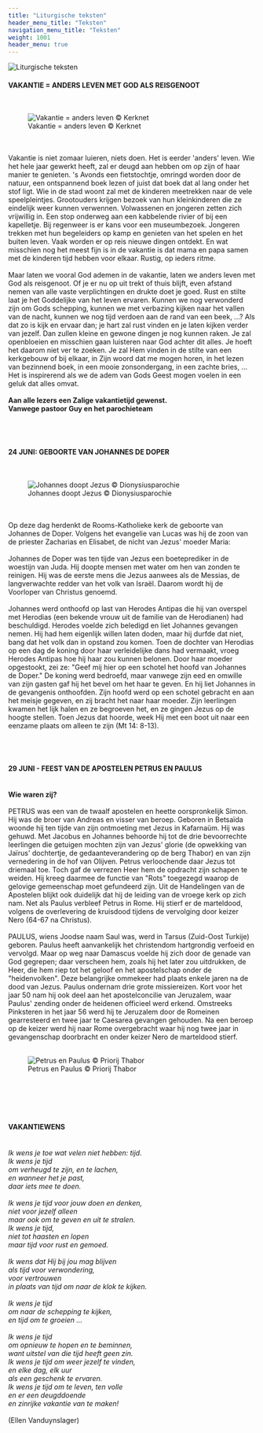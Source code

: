 ```yaml
---
title: "Liturgische teksten"
header_menu_title: "Teksten"
navigation_menu_title: "Teksten"
weight: 1001
header_menu: true
---
```


![Liturgische teksten](images/liturgische-teksten.jpg)




#### VAKANTIE = ANDERS LEVEN MET GOD ALS REISGENOOT
<br>
<figure><img src="images/pb-zon.jpg" alt=" Vakantie = anders leven © Kerknet" style="max-height: 500px; max-width: 500px;" /><figcaption> Vakantie = anders leven © Kerknet</figcaption></figure><br>
<br>
Vakantie is niet zomaar luieren, niets doen. Het is eerder 'anders' leven. Wie het hele jaar gewerkt heeft, zal er deugd aan hebben om op zijn of haar manier te genieten. 's Avonds een fietstochtje, omringd worden door de natuur, een ontspannend boek lezen of juist dat boek dat al lang onder het stof ligt. Wie in de stad woont zal met de kinderen meetrekken naar de vele speelpleintjes. Grootouders krijgen bezoek van hun kleinkinderen die ze eindelijk weer kunnen verwennen. Volwassenen en jongeren zetten zich vrijwillig in. Een stop onderweg aan een kabbelende rivier of bij een kapelletje. Bij regenweer is er kans voor een museumbezoek. Jongeren trekken met hun begeleiders op kamp en genieten van het spelen en het buiten leven. Vaak worden er op reis nieuwe dingen ontdekt. En wat misschien nog het meest fijn is in de vakantie is dat mama en papa samen met de kinderen tijd hebben voor elkaar. Rustig, op ieders ritme.<br>
<br>
Maar laten we vooral God ademen in de vakantie, laten we anders leven met God als reisgenoot. Of je er nu op uit trekt of thuis blijft, even afstand nemen van alle vaste verplichtingen en drukte doet je goed. Rust en stilte laat je het Goddelijke van het leven ervaren. Kunnen we nog verwonderd zijn om Gods schepping, kunnen we met verbazing kijken naar het vallen van de nacht, kunnen we nog tijd verdoen aan de rand van een beek, ...? Als dat zo is kijk en ervaar dan; je hart zal rust vinden en je laten kijken verder van jezelf. Dan zullen kleine en gewone dingen je nog kunnen raken. Je zal openbloeien en misschien gaan luisteren naar God achter dit alles. Je hoeft het daarom niet ver te zoeken. Je zal Hem vinden in de stilte van een kerkgebouw of bij elkaar, in Zijn woord dat me mogen horen, in het lezen van bezinnend boek, in een mooie zonsondergang, in een zachte bries, ... Het is inspirerend als we de adem van Gods Geest mogen voelen in een geluk dat alles omvat.<br>
<br>
<b>Aan alle lezers een Zalige vakantietijd gewenst.</b><br>
<b>Vanwege pastoor Guy en het parochieteam</b><br>
<br>
<br>
<br>





#### 24 JUNI: GEBOORTE VAN JOHANNES DE DOPER
<br>
<figure><img src="images/pb-joh.jpg" alt=" Johannes doopt Jezus © Dionysiusparochie" style="max-height: 500px; max-width: 500px;" /><figcaption> Johannes doopt Jezus © Dionysiusparochie</figcaption></figure><br>
<br>
Op deze dag herdenkt de Rooms-Katholieke kerk de geboorte van Johannes de Doper. Volgens het evangelie van Lucas was hij de zoon van de priester Zacharias en Elisabet, de nicht van Jezus' moeder Maria:<br>
<br>
Johannes de Doper was ten tijde van Jezus een boeteprediker in de woestijn van Juda. Hij doopte mensen met water om hen van zonden te reinigen. Hij was de eerste mens die Jezus aanwees als de Messias, de langverwachte redder van het volk van Israël. Daarom wordt hij de Voorloper van Christus genoemd.<br>
<br>
Johannes werd onthoofd op last van Herodes Antipas die hij van overspel met Herodias (een bekende vrouw uit de familie van de Herodianen) had beschuldigd. Herodes voelde zich beledigd en liet Johannes gevangen nemen. Hij had hem eigenlijk willen laten doden, maar hij durfde dat niet, bang dat het volk dan in opstand zou komen. Toen de dochter van Herodias op een dag de koning door haar verleidelijke dans had vermaakt, vroeg Herodes Antipas hoe hij haar zou kunnen belonen. Door haar moeder opgestookt, zei ze: "Geef mij hier op een schotel het hoofd van Johannes de Doper." De koning werd bedroefd, maar vanwege zijn eed en omwille van zijn gasten gaf hij het bevel om het haar te geven. En hij liet Johannes in de gevangenis onthoofden. Zijn hoofd werd op een schotel gebracht en aan het meisje gegeven, en zij bracht het naar haar moeder. Zijn leerlingen kwamen het lijk halen en ze begroeven het, en ze gingen Jezus op de hoogte stellen. Toen Jezus dat hoorde, week Hij met een boot uit naar een eenzame plaats om alleen te zijn (Mt 14: 8-13).<br>
<br>
<br>
<br>





#### 29 JUNI - FEEST VAN DE APOSTELEN PETRUS EN PAULUS
<br>
<b>Wie waren zij?</b><br>
<br>
PETRUS was een van de twaalf apostelen en heette oorspronkelijk Simon. Hij was de broer van Andreas en visser van beroep. Geboren in Betsaïda woonde hij ten tijde van zijn ontmoeting met Jezus in Kafarnaüm. Hij was gehuwd. Met Jacobus en Johannes behoorde hij tot de drie bevoorrechte leerlingen die getuigen mochten zijn van Jezus' glorie (de opwekking van Jaïrus' dochtertje, de gedaanteverandering op de berg Thabor) en van zijn vernedering in de hof van Olijven. Petrus verloochende daar Jezus tot driemaal toe. Toch gaf de verrezen Heer hem de opdracht zijn schapen te weiden. Hij kreeg daarmee de functie van "Rots" toegezegd waarop de gelovige gemeenschap moet gefundeerd zijn. Uit de Handelingen van de Apostelen blijkt ook duidelijk dat hij de leiding van de vroege kerk op zich nam. Net als Paulus verbleef Petrus in Rome. Hij stierf er de marteldood, volgens de overlevering de kruisdood tijdens de vervolging door keizer Nero (64-67 na Christus).<br>
<br>
PAULUS, wiens Joodse naam Saul was, werd in Tarsus (Zuid-Oost Turkije) geboren. Paulus heeft aanvankelijk het christendom hartgrondig verfoeid en vervolgd. Maar op weg naar Damascus voelde hij zich door de genade van God gegrepen; daar verscheen hem, zoals hij het later zou uitdrukken, de Heer, die hem riep tot het geloof en het apostelschap onder de "heidenvolken". Deze belangrijke ommekeer had plaats enkele jaren na de dood van Jezus. Paulus ondernam drie grote missiereizen. Kort voor het jaar 50 nam hij ook deel aan het apostelconcilie van Jeruzalem, waar Paulus' zending onder de heidenen officieel werd erkend. Omstreeks Pinksteren in het jaar 56 werd hij te Jeruzalem door de Romeinen gearresteerd en twee jaar te Caesarea gevangen gehouden. Na een beroep op de keizer werd hij naar Rome overgebracht waar hij nog twee jaar in gevangenschap doorbracht en onder keizer Nero de marteldood stierf.<br>
<br>
<figure><img src="images/pb-pp.jpg" alt=" Petrus en Paulus © Priorij Thabor" style="max-height: 500px; max-width: 500px;" /><figcaption> Petrus en Paulus © Priorij Thabor</figcaption></figure><br>
<br>
<br>
<br>





#### VAKANTIEWENS
<br>
<i>Ik wens je toe wat velen niet hebben: tijd.</i><br>
<i>Ik wens je tijd</i><br>
<i>om verheugd te zijn, en te lachen,</i><br>
<i>en wanneer het je past,</i><br>
<i>daar iets mee te doen.</i><br>
<br>
<i>Ik wens je tijd voor jouw doen en denken,</i><br>
<i>niet voor jezelf alleen</i><br>
<i>maar ook om te geven en uit te stralen.</i><br>
<i>Ik wens je tijd,</i><br>
<i>niet tot haasten en lopen</i><br>
<i>maar tijd voor rust en gemoed.</i><br>
<br>
<i>Ik wens dat Hij bij jou mag blijven</i><br>
<i>als tijd voor verwondering,</i><br>
<i>voor vertrouwen</i><br>
<i>in plaats van tijd om naar de klok te kijken.</i><br>
<br>
<i>Ik wens je tijd</i><br>
<i>om naar de schepping te kijken,</i><br>
<i>en tijd om te groeien ...</i><br>
<br>
<i>Ik wens je tijd</i><br>
<i>om opnieuw te hopen en te beminnen,</i><br>
<i>want uitstel van die tijd heeft geen zin.</i><br>
<i>Ik wens je tijd om weer jezelf te vinden,</i><br>
<i>en elke dag, elk uur</i><br>
<i>als een geschenk te ervaren.</i><br>
<i>Ik wens je tijd om te leven, ten volle</i><br>
<i>en er een deugddoende</i><br>
<i>en zinrijke vakantie van te maken!</i><br>
<br>
(Ellen Vanduynslager)<br>
<br>
<br>
<br>


